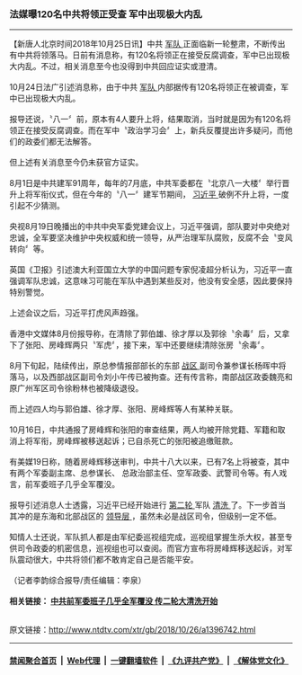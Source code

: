 ### 法媒曝120名中共将领正受查 军中出现极大内乱
------------------------

<div class="wysiwyg">
 【新唐人北京时间2018年10月25日讯】中共
 <a href="http://www.ntdtv.com/xtr/gb/articlelistbytag_军队.html" target="_blank">
  军队
 </a>
 正面临新一轮整肃，不断传出有中共将领落马。日前有消息称，有120名将领正在接受反腐调查，军中已出现极大内乱。不过，相关消息至今也没得到中共回应证实或澄清。
 <br/>
 <br/>
 10月24日法广引述消息称，由于中共
 <a href="http://www.ntdtv.com/xtr/gb/articlelistbytag_军队.html" target="_blank">
  军队
 </a>
 内部据传有120名将领正在被调查，军中已出现极大内乱。
 <br/>
 <br/>
 报导还说，〝八一〞前，原本有4人要升上将，结果取消，当时就是因为有120名将领正在接受反腐调查。而在军中〝政治学习会〞上，新兵反覆提出许多疑问，而他们的政委们都无法解答。
 <br/>
 <br/>
 但上述有关消息至今仍未获官方证实。
 <br/>
 <br/>
 8月1日是中共建军91周年，每年的7月底，中共军委都在〝北京八一大楼〞举行晋升上将军衔仪式，但在今年的〝八一〞建军节期间，
 <a href="http://www.ntdtv.com/xtr/gb/articlelistbytag_习近平.html" target="_blank">
  习近平
 </a>
 破例不升上将，一度引起不少猜测。
 <br/>
 <br/>
 央视8月19日晚播出的中共中央军委党建会议上，习近平强调，部队要对中央绝对忠诚，全军要坚决维护中央权威和统一领导，从严治理军队腐败，反腐不会〝变风转向〞等。
 <br/>
 <br/>
 英国《卫报》引述澳大利亚国立大学的中国问题专家倪凌超分析认为，习近平一直强调军队忠诚，这意味习可能在军队中遇到某些反对，他没有安全感，因此要保持特别警觉。
 <br/>
 <br/>
 上述会议之后，习近平打虎风声趋强。
 <br/>
 <br/>
 香港中文媒体8月份报导称，在清除了郭伯雄、徐才厚以及郭徐〝余毒〞后，又拿下了张阳、房峰辉两只〝军虎〞，接下来，军中还要继续清除张房〝余毒〞。
 <br/>
 <br/>
 8月下旬起，陆续传出，原总参情报部部长的东部
 <a href="http://www.ntdtv.com/xtr/gb/articlelistbytag_战区.html" target="_blank">
  战区
 </a>
 副司令兼参谋长杨晖中将落马，以及西部战区副司令刘小午传已被拘查。还有传言称，南部战区政委魏亮和原广州军区司令徐粉林也被降级退役。
 <br/>
 <br/>
 而上述四人均与郭伯雄、徐才厚、张阳、房峰辉等人有某种关联。
 <br/>
 <br/>
 10月16日，中共通报了房峰辉和张阳的审查结果，两人均被开除党籍、军籍和取消上将军衔，房峰辉被移送起诉；已自杀死亡的张阳被追缴赃款。
 <br/>
 <br/>
 有美媒19日称，随着房峰辉移送审判，中共十八大以来，已有7名上将被查，其中有两个军委副主席、总参谋长、 总政治部主任、空军政委、武警司令等。有人戏言，前军委班子几乎全军覆没。
 <br/>
 <br/>
 报导引述消息人士透露，习近平已经开始进行
 <a href="http://www.ntdtv.com/xtr/gb/articlelistbytag_第二轮.html" target="_blank">
  第二轮
 </a>
 军队
 <a href="http://www.ntdtv.com/xtr/gb/articlelistbytag_清洗.html" target="_blank">
  清洗
 </a>
 了。下一步首当其冲的是东海和北部战区的
 <a href="http://www.ntdtv.com/xtr/gb/articlelistbytag_领导层.html" target="_blank">
  领导层
 </a>
 ，虽然未必是战区司令，但级别一定不低。
 <br/>
 <br/>
 知情人士还说，军队抓人都是由军纪委巡视组完成，巡视组掌握生杀大权，甚至专供司令政委的机密信息，巡视组也可以查阅。而官方宣布将房峰辉移送起诉，对军队震动很大，中共将领们都不敢肯定自己是否能平安。
 <br/>
 <br/>
 （记者李韵综合报导/责任编辑：李泉）
 <br/>
 <br/>
 <b>
  相关链接：
  <a href="http://www.ntdtv.com/xtr/b5/2018/10/19/a1396023.html">
   中共前军委班子几乎全军覆没 传二轮大清洗开始
  </a>
 </b>
</div>

<br/>原文链接：http://www.ntdtv.com/xtr/gb/2018/10/26/a1396742.html


------------------------
#### [禁闻聚合首页](https://github.com/gfw-breaker/banned-news/blob/master/README.md) &nbsp;|&nbsp; [Web代理](https://github.com/gfw-breaker/open-proxy/blob/master/README.md) &nbsp;|&nbsp; [一键翻墙软件](https://github.com/gfw-breaker/nogfw/blob/master/README.md) &nbsp;|&nbsp; [《九评共产党》](https://github.com/gfw-breaker/9ping.md/blob/master/README.md#九评之一评共产党是什么) &nbsp;|&nbsp; [《解体党文化》](https://github.com/gfw-breaker/jtdwh.md/blob/master/README.md#绪论)